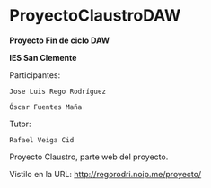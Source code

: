 # ProyectoClaustroDAW

**Proyecto Fin de ciclo DAW**

**IES San Clemente**

Participantes:

	Jose Luis Rego Rodríguez

	Óscar Fuentes Maña

Tutor:

	Rafael Veiga Cid

Proyecto Claustro, parte web del proyecto. 

Vistilo en la URL: http://regorodri.noip.me/proyecto/
